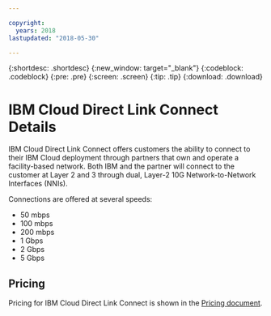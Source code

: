 ```yaml
---

copyright:
  years: 2018
lastupdated: "2018-05-30"

---
```


{:shortdesc: .shortdesc}
{:new_window: target="_blank"}
{:codeblock: .codeblock}
{:pre: .pre}
{:screen: .screen}
{:tip: .tip}
{:download: .download}

# IBM Cloud Direct Link Connect Details

IBM Cloud Direct Link Connect offers customers the ability to connect to their IBM Cloud deployment through partners that own and operate a facility-based network. Both IBM and the partner will connect to the customer at Layer 2 and 3 through dual, Layer-2 10G Network-to-Network Interfaces (NNIs).

Connections are offered at several speeds:

* 50 mbps
* 100 mbps
* 200 mbps
* 1 Gbps
* 2 Gbps
* 5 Gbps

## Pricing

Pricing for IBM Cloud Direct Link Connect is shown in the [Pricing document](pricing.html).


